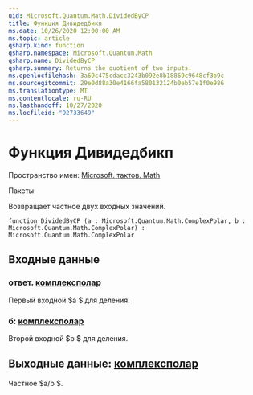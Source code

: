 ```yaml
---
uid: Microsoft.Quantum.Math.DividedByCP
title: Функция Дивидедбикп
ms.date: 10/26/2020 12:00:00 AM
ms.topic: article
qsharp.kind: function
qsharp.namespace: Microsoft.Quantum.Math
qsharp.name: DividedByCP
qsharp.summary: Returns the quotient of two inputs.
ms.openlocfilehash: 3a69c475cdacc3243b092e8b18869c9648cf3b9c
ms.sourcegitcommit: 29e0d88a30e4166fa580132124b0eb57e1f0e986
ms.translationtype: MT
ms.contentlocale: ru-RU
ms.lasthandoff: 10/27/2020
ms.locfileid: "92733649"
---
```

# <a name="dividedbycp-function"></a>Функция Дивидедбикп

Пространство имен: [Microsoft. тактов. Math](xref:Microsoft.Quantum.Math)

Пакеты [](https://nuget.org/packages/)


Возвращает частное двух входных значений.

```qsharp
function DividedByCP (a : Microsoft.Quantum.Math.ComplexPolar, b : Microsoft.Quantum.Math.ComplexPolar) : Microsoft.Quantum.Math.ComplexPolar
```


## <a name="input"></a>Входные данные

### <a name="a--complexpolar"></a>ответ. [комплексполар](xref:Microsoft.Quantum.Math.ComplexPolar)

Первый входной $a $ для деления.


### <a name="b--complexpolar"></a>б: [комплексполар](xref:Microsoft.Quantum.Math.ComplexPolar)

Второй входной $b $ для деления.



## <a name="output--complexpolar"></a>Выходные данные: [комплексполар](xref:Microsoft.Quantum.Math.ComplexPolar)

Частное $a/b $.